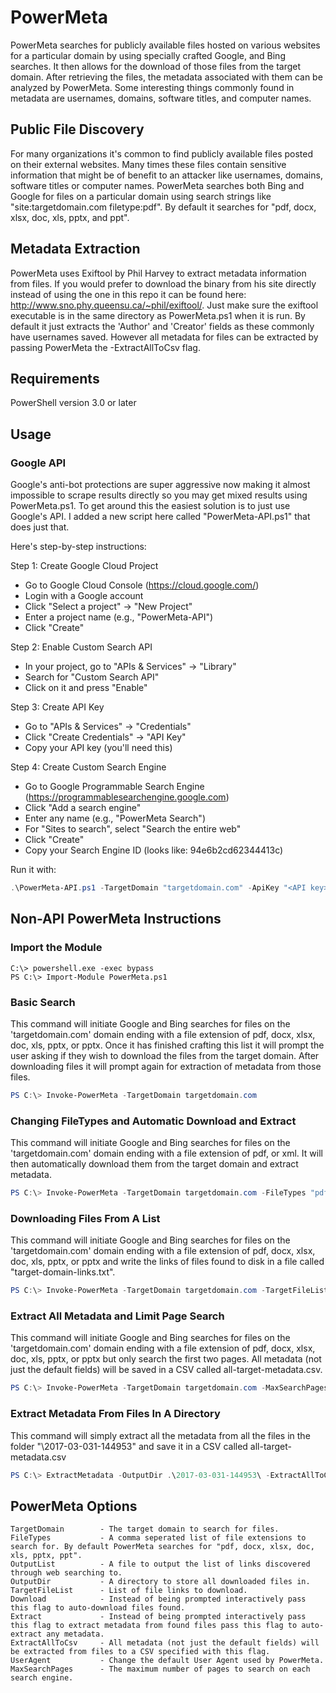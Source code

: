 # PowerMeta
PowerMeta searches for publicly available files hosted on various websites for a particular domain by using specially crafted Google, and Bing searches. It then allows for the download of those files from the target domain. After retrieving the files, the metadata associated with them can be analyzed by PowerMeta. Some interesting things commonly found in metadata are usernames, domains, software titles, and computer names.

## Public File Discovery
For many organizations it's common to find publicly available files posted on their external websites. Many times these files contain sensitive information that might be of benefit to an attacker like usernames, domains, software titles or computer names. PowerMeta searches both Bing and Google for files on a particular domain using search strings like "site:targetdomain.com filetype:pdf". By default it searches for "pdf, docx, xlsx, doc, xls, pptx, and ppt". 

## Metadata Extraction
PowerMeta uses Exiftool by Phil Harvey to extract metadata information from files. If you would prefer to download the binary from his site directly instead of using the one in this repo it can be found here: http://www.sno.phy.queensu.ca/~phil/exiftool/. Just make sure the exiftool executable is in the same directory as PowerMeta.ps1 when it is run. By default it just extracts the 'Author' and 'Creator' fields as these commonly have usernames saved. However all metadata for files can be extracted by passing PowerMeta the -ExtractAllToCsv flag.

## Requirements
PowerShell version 3.0 or later

## Usage

### Google API
Google's anti-bot protections are super aggressive now making it almost impossible to scrape results directly so you may get mixed results using PowerMeta.ps1. To get around this the easiest solution is to just use Google's API. I added a new script here called "PowerMeta-API.ps1" that does just that.

Here's step-by-step instructions:

Step 1: Create Google Cloud Project
- Go to Google Cloud Console (https://cloud.google.com/)
- Login with a Google account
- Click "Select a project" → "New Project"
- Enter a project name (e.g., "PowerMeta-API")
- Click "Create"

Step 2: Enable Custom Search API
- In your project, go to "APIs & Services" → "Library"
- Search for "Custom Search API"
- Click on it and press "Enable"

Step 3: Create API Key
- Go to "APIs & Services" → "Credentials"
- Click "Create Credentials" → "API Key"
- Copy your API key (you'll need this)

Step 4: Create Custom Search Engine
- Go to Google Programmable Search Engine (https://programmablesearchengine.google.com)
- Click "Add a search engine"
- Enter any name (e.g., "PowerMeta Search")
- For "Sites to search", select "Search the entire web"
- Click "Create"
- Copy your Search Engine ID (looks like: 94e6b2cd62344413c)

Run it with:
``` PowerShell
.\PowerMeta-API.ps1 -TargetDomain "targetdomain.com" -ApiKey "<API key>" -SearchEngineId "<search engine ID>" -ExtractAllToCsv allmetadata.csv
```

## Non-API PowerMeta Instructions

### Import the Module
```
C:\> powershell.exe -exec bypass
PS C:\> Import-Module PowerMeta.ps1
```
### Basic Search
This command will initiate Google and Bing searches for files on the 'targetdomain.com' domain ending with a file extension of pdf, docx, xlsx, doc, xls, pptx, or pptx. Once it has finished crafting this list it will prompt the user asking if they wish to download the files from the target domain. After downloading files it will prompt again for extraction of metadata from those files.
``` PowerShell
PS C:\> Invoke-PowerMeta -TargetDomain targetdomain.com
```
### Changing FileTypes and Automatic Download and Extract
This command will initiate Google and Bing searches for files on the 'targetdomain.com' domain ending with a file extension of pdf, or xml. It will then automatically download them from the target domain and extract metadata.
``` PowerShell
PS C:\> Invoke-PowerMeta -TargetDomain targetdomain.com -FileTypes "pdf, xml" -Download -Extract
```
### Downloading Files From A List
This command will initiate Google and Bing searches for files on the 'targetdomain.com' domain ending with a file extension of pdf, docx, xlsx, doc, xls, pptx, or pptx and write the links of files found to disk in a file called "target-domain-links.txt".
``` PowerShell
PS C:\> Invoke-PowerMeta -TargetDomain targetdomain.com -TargetFileList target-domain-links.txt
```
### Extract All Metadata and Limit Page Search
This command will initiate Google and Bing searches for files on the 'targetdomain.com' domain ending with a file extension of pdf, docx, xlsx, doc, xls, pptx, or pptx but only search the first two pages. All metadata (not just the default fields) will be saved in a CSV called all-target-metadata.csv.
``` PowerShell
PS C:\> Invoke-PowerMeta -TargetDomain targetdomain.com -MaxSearchPages 2 -ExtractAllToCsv all-target-metadata.csv
```
### Extract Metadata From Files In A Directory
This command will simply extract all the metadata from all the files in the folder "\2017-03-031-144953\" and save it in a CSV called all-target-metadata.csv
``` PowerShell
PS C:\> ExtractMetadata -OutputDir .\2017-03-031-144953\ -ExtractAllToCsv all-target-metadata.csv
```
## PowerMeta Options
```
TargetDomain        - The target domain to search for files. 
FileTypes           - A comma seperated list of file extensions to search for. By default PowerMeta searches for "pdf, docx, xlsx, doc, xls, pptx, ppt".
OutputList          - A file to output the list of links discovered through web searching to. 
OutputDir           - A directory to store all downloaded files in.
TargetFileList      - List of file links to download.
Download            - Instead of being prompted interactively pass this flag to auto-download files found.
Extract             - Instead of being prompted interactively pass this flag to extract metadata from found files pass this flag to auto-extract any metadata.
ExtractAllToCsv     - All metadata (not just the default fields) will be extracted from files to a CSV specified with this flag.
UserAgent           - Change the default User Agent used by PowerMeta.
MaxSearchPages      - The maximum number of pages to search on each search engine.
```
